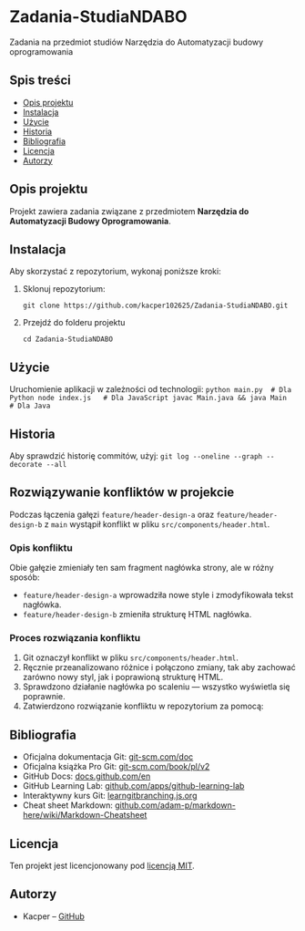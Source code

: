 # Zadania-StudiaNDABO
Zadania na przedmiot studiów Narzędzia do Automatyzacji budowy oprogramowania

## Spis treści
- [Opis projektu](#opis-projektu)
- [Instalacja](#instalacja)
- [Użycie](#użycie)
- [Historia](#historia)
- [Bibliografia](#bibliografia)
- [Licencja](#licencja)
- [Autorzy](#autorzy)

## Opis projektu
Projekt zawiera zadania związane z przedmiotem **Narzędzia do Automatyzacji Budowy Oprogramowania**.

## Instalacja
Aby skorzystać z repozytorium, wykonaj poniższe kroki:
1. Sklonuj repozytorium:
    ```
    git clone https://github.com/kacper102625/Zadania-StudiaNDABO.git
    ```
2. Przejdź do folderu projektu
    ```
    cd Zadania-StudiaNDABO
    ```
## Użycie
Uruchomienie aplikacji w zależności od technologii:
    ```
    python main.py  # Dla Python
    node index.js   # Dla JavaScript
    javac Main.java && java Main  # Dla Java
    ```
## Historia
Aby sprawdzić historię commitów, użyj:
    ```
    git log --oneline --graph --decorate --all
    ```
    
## Rozwiązywanie konfliktów w projekcie

Podczas łączenia gałęzi `feature/header-design-a` oraz `feature/header-design-b` z `main` wystąpił konflikt w pliku `src/components/header.html`.

### Opis konfliktu

Obie gałęzie zmieniały ten sam fragment nagłówka strony, ale w różny sposób:

- `feature/header-design-a` wprowadziła nowe style i zmodyfikowała tekst nagłówka.
- `feature/header-design-b` zmieniła strukturę HTML nagłówka.

### Proces rozwiązania konfliktu

1. Git oznaczył konflikt w pliku `src/components/header.html`.
2. Ręcznie przeanalizowano różnice i połączono zmiany, tak aby zachować zarówno nowy styl, jak i poprawioną strukturę HTML.
3. Sprawdzono działanie nagłówka po scaleniu — wszystko wyświetla się poprawnie.
4. Zatwierdzono rozwiązanie konfliktu w repozytorium za pomocą:

## Bibliografia
- Oficjalna dokumentacja Git: [git-scm.com/doc](git-scm.com/doc)
- Oficjalna książka Pro Git: [git-scm.com/book/pl/v2](git-scm.com/book/pl/v2)
- GitHub Docs: [docs.github.com/en](docs.github.com/en)
- GitHub Learning Lab: [github.com/apps/github-learning-lab](github.com/apps/github-learning-lab)
- Interaktywny kurs Git: [learngitbranching.js.org](learngitbranching.js.org)
- Cheat sheet Markdown: [github.com/adam-p/markdown-here/wiki/Markdown-Cheatsheet](github.com/adam-p/markdown-here/wiki/Markdown-Cheatsheet)

## Licencja
Ten projekt jest licencjonowany pod [licencją MIT](https://pl.wikipedia.org/wiki/Licencja_MIT).

## Autorzy
- Kacper – [GitHub](https://github.com/kacper102625)


